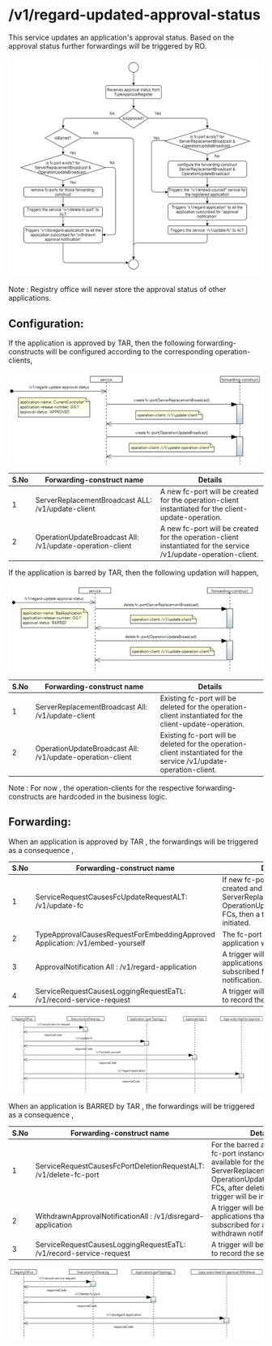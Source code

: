 
# /v1/regard-updated-approval-status

This service updates an application&#39;s approval status. Based on the approval status further forwardings will be triggered by RO.

![](./images/RelayUpdatedApprovalStatus/Picture1.jpg)

Note : Registry office will never store the approval status of other applications.

## Configuration:

If the application is approved by TAR, then the following forwarding-constructs will be configured according to the corresponding operation-clients,

![](./images/RelayUpdatedApprovalStatus/Picture2.jpg)

| **S.No** | **Forwarding-construct name** | **Details** |
| --- | --- | --- |
| 1 | ServerReplacementBroadcast ALL: /v1/update-client | A new fc-port will be created for the operation-client instantiated for the client-update-operation. |
| 2 | OperationUpdateBroadcast All: /v1/update-operation-client | A new fc-port will be created for the operation-client instantiated for the service /v1/update-operation-client. |

If the application is barred by TAR, then the following updation will happen,

![](./images/RelayUpdatedApprovalStatus/Picture3.jpg)

| **S.No** | **Forwarding-construct name** | **Details** |
| --- | --- | --- |
| 1 | ServerReplacementBroadcast All: /v1/update-client | Existing fc-port will be deleted for the operation-client instantiated for the client-update-operation. |
| 2 | OperationUpdateBroadcast All: /v1/update-operation-client | Existing fc-port will be deleted for the operation-client instantiated for the service /v1/update-operation-client. |

Note : For now , the operation-clients for the respective forwarding-constructs are hardcoded in the business logic.

## Forwarding:

When an application is approved by TAR , the forwardings will be triggered as a consequence ,

| **S.No** | **Forwarding-construct name** | **Details** |
| --- | --- | --- |
| 1 | ServiceRequestCausesFcUpdateRequestALT: /v1/update-fc | If new fc-port instance gets created and added to the ServerReplacementBroadcast, OperationUpdateBroadcast FCs, then a trigger will be initiated. |
| 2 | TypeApprovalCausesRequestForEmbeddingApproved Application: /v1/embed-yourself | The fc-port for the approved application will be executed. |
| 3 | ApprovalNotification All : /v1/regard-application | A trigger will be sent to all the applications that are subscribed for approval notification. |
| 4 | ServiceRequestCausesLoggingRequestEaTL: /v1/record-service-request | A trigger will be sent to EaTL to record the service request. |

![](./images/RelayUpdatedApprovalStatus/Picture4.jpg)

When an application is BARRED by TAR , the forwardings will be triggered as a consequence ,

| **S.No** | **Forwarding-construct name** | **Details** |
| --- | --- | --- |
| 1 | ServiceRequestCausesFcPortDeletionRequestALT: /v1/delete-fc-port | For the barred application , if fc-port instances are available for the ServerReplacementBroadcast, OperationUpdateBroadcast FCs, after deleting the FCs , a trigger will be initiated. |
| 2 | WithdrawnApprovalNotificationAll : /v1/disregard-application | A trigger will be sent to all the applications that are subscribed for approval withdrawn notification. |
| 3 | ServiceRequestCausesLoggingRequestEaTL: /v1/record-service-request | A trigger will be sent to EaTL to record the service request. |

![](./images/RelayUpdatedApprovalStatus/Picture5.jpg)